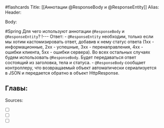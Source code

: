 #flashcards 
Title: [[Аннотации @ResponseBody и @ResponseEntity]]
Alias:
Header:




Body:


#Spring 
Для чего используют аннотации `@ResponseBody` и `@ResponseEntity`?
!---
Ответ:
	- `@ResponseEntity` необходим, только если мы хотим кастомизировать ответ, добавив к нему статус ответа (1хх - информационные, 2хх - успешные, 3хх - перенаправления, 4хх - ошибки клиента, 5хх - ошибки сервера). Во всех остальных случаях будем использовать `@ResponseBody`. Будет передаваться ответ состоящий из заголовка, тела и статуса.
	- `@ResponseBody` сообщает контроллеру, что возвращаемый объект автоматически сериализуется в JSON и передается обратно в объект HttpResponse.
<!--SR:!2023-11-03,10,250-->



Главы:
-


Sources:
- [ ] []()
- [ ] []()
- [ ] []()